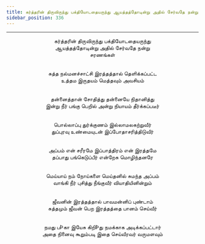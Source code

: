 ```yaml
---
title: கர்த்தரின் திருவிருந்து பக்தியோடதையருந்து ஆயத்தத்தோடின்று அதில் சேர்வதே நன்று
sidebar_position: 336
---
```


---
<center>
கர்த்தரின் திருவிருந்து பக்தியோடதையருந்து<br/>
ஆயத்தத்தோடின்று அதில் சேர்வதே நன்று<br/>
சரணங்கள்<br/><br/>

சுத்த நல்மனச்சாட்சி இரத்தத்தால் தெளிக்கப்பட்ட<br/>
உத்தம இருதயம் மெத்தவும் அவசியம்<br/><br/>

தன்னைத்தான் சோதித்து தன்னையே நிதானித்து<br/>
இன்று நீர் பங்கு பெறில் அன்று நியாயம் தீர்க்கப்படீர்<br/><br/>

பொல்லாப்பு துர்க்குணம் இல்லாமலகற்றுவீர்<br/>
துப்புரவு உண்மையுடன் இப்போதாசரித்திடுவீர்<br/><br/>

அப்பம் என் சரீரமே இப்பாத்திரம் என் இரத்தமே<br/>
தப்பாது பங்கெடுப்பீர் என்றேசு மொழிந்தனரே<br/><br/>

மெய்யாய் நம் நோய்களை மெய்தனில் சுமந்த அப்பம்<br/>
வாங்கி நீர் புசித்து நீங்குவீர் வியாதியினின்றும்<br/><br/>

ஜீவனின் இரத்தத்தால் பாவமன்னிப் புண்டாம்<br/>
சுத்தமும் ஜீவன் பெற இரத்தத்தை பானம் செய்வீர்<br/><br/>

நமது பÞகா இயேசு கிறிÞது நமக்காக அடிக்கப்பட்டார்<br/>
அதை நினைவு கூறும்படி இதை செய்வீரவர் வருமளவும்
</center>